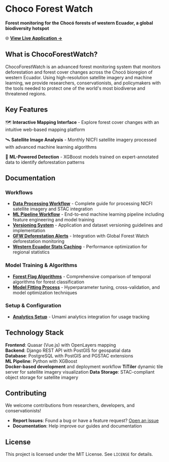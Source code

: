 # Choco Forest Watch

**Forest monitoring for the Chocó forests of western Ecuador, a global biodiversity hotspot**

🌐 **[View Live Application →](https://chocoforestwatch.fcat-ecuador.org)**

## What is ChocoForestWatch?

ChocoForestWatch is an advanced forest monitoring system that monitors deforestation and forest cover changes across the Chocó bioregion of western Ecuador. Using high-resolution satellite imagery and machine learning, we provide researchers, conservationists, and policymakers with the tools needed to protect one of the world's most biodiverse and threatened regions.

## Key Features

🗺️ **Interactive Mapping Interface** - Explore forest cover changes with an intuitive web-based mapping platform

🛰️ **Satellite Image Analysis** - Monthly NICFI satellite imagery processed with advanced machine learning algorithms

🤖 **ML-Powered Detection** - XGBoost models trained on expert-annotated data to identify deforestation patterns


## Documentation

### Workflows
- **[Data Processing Workflow](docs/workflows/data-processing.md)** - Complete guide for processing NICFI satellite imagery and STAC integration
- **[ML Pipeline Workflow](docs/workflows/ml-pipeline.md)** - End-to-end machine learning pipeline including feature engineering and model training
- **[Versioning System](docs/workflows/versioning-system.md)** - Application and dataset versioning guidelines and implementation
- **[GFW Deforestation Alerts](docs/workflows/gfw-deforestation-alerts.md)** - Integration with Global Forest Watch deforestation monitoring
- **[Western Ecuador Stats Caching](docs/workflows/western-ecuador-stats-caching.md)** - Performance optimization for regional statistics

### Model Training & Algorithms
- **[Forest Flag Algorithms](docs/model-training/forest-flag-algorithms.md)** - Comprehensive comparison of temporal algorithms for forest classification
- **[Model Fitting Process](docs/model-training/model-fitting-process.md)** - Hyperparameter tuning, cross-validation, and model optimization techniques

### Setup & Configuration
- **[Analytics Setup](docs/setup/umami-analytics.md)** - Umami analytics integration for usage tracking

## Technology Stack

**Frontend**: Quasar (Vue.js) with OpenLayers mapping  
**Backend**: Django REST API with PostGIS for geospatial data  
**Database**: PostgreSQL with PostGIS and PGSTAC extensions  
**ML Pipeline**: Python with XGBoost   
**Docker-based development** and deployment workflow
**TiTiler** dynamic tile server for satellite imagery visualization 
**Data Storage**: STAC-compliant object storage for satellite imagery

## Contributing

We welcome contributions from researchers, developers, and conservationists! 

- **Report Issues**: Found a bug or have a feature request? [Open an issue](https://github.com/your-org/ChocoForestWatch/issues)
- **Documentation**: Help improve our guides and documentation

## License

This project is licensed under the MIT License. See `LICENSE` for details.
